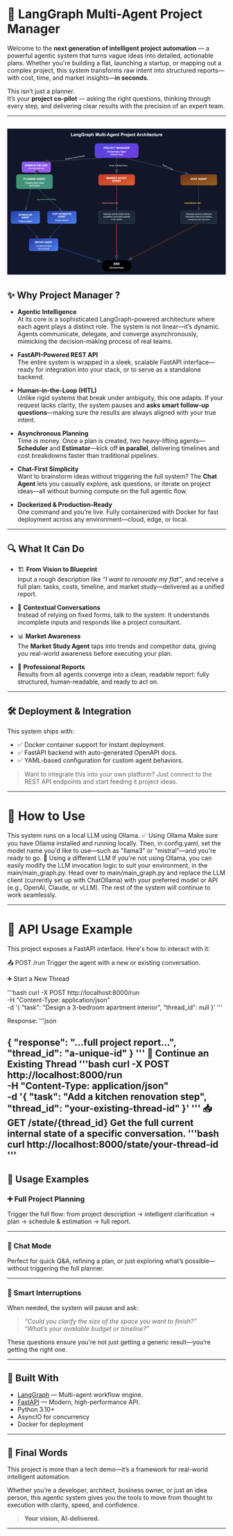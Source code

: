 # 🚀 LangGraph Multi-Agent Project Manager

Welcome to the **next generation of intelligent project automation** — a powerful agentic system that turns vague ideas into detailed, actionable plans. Whether you're building a flat, launching a startup, or mapping out a complex project, this system transforms raw intent into structured reports—with cost, time, and market insights—**in seconds**.

This isn’t just a planner.  
It’s your **project co-pilot** — asking the right questions, thinking through every step, and delivering clear results with the precision of an expert team.

---
![project_graph](images/project_graph.png)
---
## ✨ Why Project Manager ?

- **Agentic Intelligence**  
  At its core is a sophisticated LangGraph-powered architecture where each agent plays a distinct role. The system is not linear—it’s dynamic. Agents communicate, delegate, and converge asynchronously, mimicking the decision-making process of real teams.

- **FastAPI-Powered REST API**  
  The entire system is wrapped in a sleek, scalable FastAPI interface—ready for integration into your stack, or to serve as a standalone backend.

- **Human-in-the-Loop (HITL)**  
  Unlike rigid systems that break under ambiguity, this one adapts. If your request lacks clarity, the system pauses and **asks smart follow-up questions**—making sure the results are always aligned with your true intent.

- **Asynchronous Planning**  
  Time is money. Once a plan is created, two heavy-lifting agents—**Scheduler** and **Estimator**—kick off **in parallel**, delivering timelines and cost breakdowns faster than traditional pipelines.

- **Chat-First Simplicity**  
  Want to brainstorm ideas without triggering the full system? The **Chat Agent** lets you casually explore, ask questions, or iterate on project ideas—all without burning compute on the full agentic flow.

- **Dockerized & Production-Ready**  
  One command and you’re live. Fully containerized with Docker for fast deployment across any environment—cloud, edge, or local.

---

## 🔍 What It Can Do

- 🏗️ **From Vision to Blueprint**  
  Input a rough description like _“I want to renovate my flat”_, and receive a full plan: tasks, costs, timeline, and market study—delivered as a unified report.

- 💬 **Contextual Conversations**  
  Instead of relying on fixed forms, talk to the system. It understands incomplete inputs and responds like a project consultant.

- 📊 **Market Awareness**  
  The **Market Study Agent** taps into trends and competitor data, giving you real-world awareness before executing your plan.

- 🧾 **Professional Reports**  
  Results from all agents converge into a clean, readable report: fully structured, human-readable, and ready to act on.

---

## 🛠 Deployment & Integration

This system ships with:

- ✅ Docker container support for instant deployment.
- ✅ FastAPI backend with auto-generated OpenAPI docs.
- ✅ YAML-based configuration for custom agent behaviors.

> Want to integrate this into your own platform? Just connect to the REST API endpoints and start feeding it project ideas.

---
# 🚀 How to Use

This system runs on a local LLM using Ollama.
✅ Using Ollama
Make sure you have Ollama installed and running locally. Then, in config.yaml, set the model name you'd like to use—such as "llama3" or "mistral"—and you're ready to go.
🔁 Using a different LLM
If you're not using Ollama, you can easily modify the LLM invocation logic to suit your environment, in the main/main_graph.py.
Head over to main/main_graph.py and replace the LLM client (currently set up with ChatOllama) with your preferred model or API (e.g., OpenAI, Claude, or vLLM).
The rest of the system will continue to work seamlessly.

---
# 🔌 API Usage Example

This project exposes a FastAPI interface. Here's how to interact with it:

📤 POST /run
Trigger the agent with a new or existing conversation.

➕ Start a New Thread

'''bash
curl -X POST http://localhost:8000/run \
  -H "Content-Type: application/json" \
  -d '{
    "task": "Design a 3-bedroom apartment interior",
    "thread_id": null
  }'
'''

Response:
'''json

{
  "response": "...full project report...",
  "thread_id": "a-unique-id"
}
'''
🔁 Continue an Existing Thread
'''bash
curl -X POST http://localhost:8000/run \
  -H "Content-Type: application/json" \
  -d '{
    "task": "Add a kitchen renovation step",
    "thread_id": "your-existing-thread-id"
  }'
'''
📥 GET /state/{thread_id}
Get the full current internal state of a specific conversation.
'''bash
curl http://localhost:8000/state/your-thread-id
'''
---
## 🧪 Usage Examples

### ➕ Full Project Planning

Trigger the full flow: from project description → intelligent clarification → plan → schedule & estimation → full report.

---

### 💬 Chat Mode

Perfect for quick Q&A, refining a plan, or just exploring what’s possible—without triggering the full planner.

---

### 🧠 Smart Interruptions

When needed, the system will pause and ask:
> _“Could you clarify the size of the space you want to finish?”_  
> _“What’s your available budget or timeline?”_

These questions ensure you're not just getting a generic result—you’re getting the right one.

---

## 🌟 Built With

- [LangGraph](https://www.langgraph.dev) — Multi-agent workflow engine.
- [FastAPI](https://fastapi.tiangolo.com/) — Modern, high-performance API.
- Python 3.10+
- AsyncIO for concurrency
- Docker for deployment

---

## 📌 Final Words

This project is more than a tech demo—it’s a framework for real-world intelligent automation.

Whether you’re a developer, architect, business owner, or just an idea person, this agentic system gives you the tools to move from thought to execution with clarity, speed, and confidence.

> **Your vision, AI-delivered.**

---

